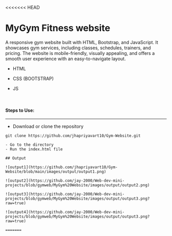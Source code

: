 <<<<<<< HEAD
# MyGym Fitness website
A responsive gym website built with HTML, Bootstrap, and JavaScript. It showcases gym services, including classes, schedules, trainers, and pricing. The website is mobile-friendly, visually appealing, and offers a smooth user experience with an easy-to-navigate layout.

* HTML    
 
* CSS (BOOTSTRAP)

* JS

<br>

#### Steps to Use:
---

- Download or clone the repository

```
git clone https://github.com/jhapriyavart10/Gym-Website.git

- Go to the directory
- Run the index.html file

## Output

![output1](https://github.com/jhapriyavart10/Gym-Website/blob/main/images/output/output1.png)

![output2](https://github.com/jay-2000/Web-dev-mini-projects/blob/gymweb/MyGym%20Website/images/output/output2.png)

![output3](https://github.com/jay-2000/Web-dev-mini-projects/blob/gymweb/MyGym%20Website/images/output/output3.png?raw=true)

![output4](https://github.com/jay-2000/Web-dev-mini-projects/blob/gymweb/MyGym%20Website/images/output/output3.png?raw=true)

=======

